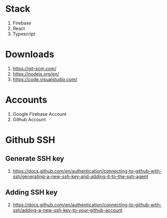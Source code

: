 # Stack

1. Firebase
2. React
3. Typescript

# Downloads

1.  https://git-scm.com/
2.  https://nodejs.org/en/
3.  https://code.visualstudio.com/

# Accounts

1.  Google Firebase Account
2.  Github Account

# Github SSH

## Generate SSH key
1.  https://docs.github.com/en/authentication/connecting-to-github-with-ssh/generating-a-new-ssh-key-and-adding-it-to-the-ssh-agent

## Adding SSH key
2.  https://docs.github.com/en/authentication/connecting-to-github-with-ssh/adding-a-new-ssh-key-to-your-github-account
